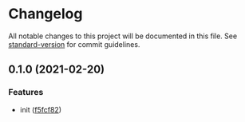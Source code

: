 # Changelog

All notable changes to this project will be documented in this file. See [standard-version](https://github.com/conventional-changelog/standard-version) for commit guidelines.

## 0.1.0 (2021-02-20)


### Features

* init ([f5fcf82](https://github.com/BlackGlory/pg-migrations/commit/f5fcf8206e11fa669b6f7b95c7f4ef718550898a))
